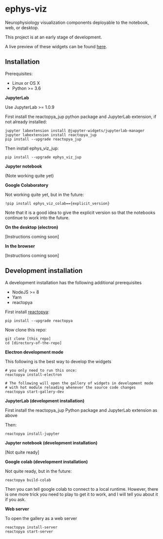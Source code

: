 # ephys-viz

Neurophysiology visualization components deployable to the notebook, web, or desktop.

This project is at an early stage of development.

A live preview of these widgets can be found [here](http://50.116.50.203:8080/).

## Installation

Prerequisites:

* Linux or OS X
* Python >= 3.6

**JupyterLab**

Use JupyterLab >= 1.0.9

First install the reactopya_jup python package and JupyterLab extension, if not already installed:

```
jupyter labextension install @jupyter-widgets/jupyterlab-manager
jupyter labextension install reactopya_jup
pip install --upgrade reactopya_jup
```

Then install ephys_viz_jup:

```
pip install --upgrade ephys_viz_jup
```

**Jupyter notebook**

(Note working quite yet)

**Google Colaboratory**

Not working quite yet, but in the future:

```
!pip install ephys_viz_colab=={explicit_version}
```

Note that it is a good idea to give the explicit version so that the notebooks continue to work into the future.

**On the desktop (electron)**

[Instructions coming soon]

**In the browser**

[Instructions coming soon]

## Development installation

A development installation has the following additional prerequisites

* NodeJS >= 8
* Yarn
* reactopya

First install [reactopya](https://github.com/flatironinstitute/reactopya):

```
pip install --upgrade reactopya
```

Now clone this repo:

```
git clone [this_repo]
cd [directory-of-the-repo]
```

**Electron development mode**

This following is the best way to develop the widgets

```
# you only need to run this once:
reactopya install-electron

# The following will open the gallery of widgets in development mode
# with hot module reloading whenever the source code changes
reactopya start-gallery-dev
```

**JupyterLab (development installation)**

First install the reactopya_jup Python package and JupyterLab extension as above

Then:

```
reactopya install-jupyter
```

**Jupyter notebook (development installation)**

[Not quite ready]

**Google colab (development installation)**

Not quite ready, but in the future:

```
reactopya build-colab
```

Then you can tell google colab to connect to a local runtime. However, there is one more trick you need to play to get it to work, and I will tell you about it if you ask.

**Web server**

To open the gallery as a web server

```
reactopya install-server
reactopya start-server
```
